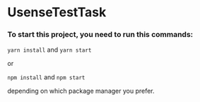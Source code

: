# UsenseTestTask

### To start this project, you need to run this commands:

`yarn install` and `yarn start`

or

`npm install` and `npm start`

depending on which package manager you prefer.
